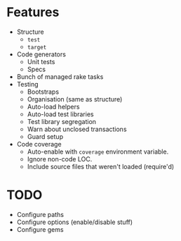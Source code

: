 Features
========

*	Structure
	* `test`
	* `target`
*	Code generators
	* Unit tests
	* Specs
*	Bunch of managed rake tasks
*	Testing
	* Bootstraps
	* Organisation (same as structure)
	* Auto-load helpers
	* Auto-load test libraries
	* Test library segregation
	* Warn about unclosed transactions
	* Guard setup
*	Code coverage
	* Auto-enable with `coverage` environment variable.
	* Ignore non-code LOC.
	* Include source files that weren't loaded (require'd)

TODO
====

*	Configure paths
*	Configure options (enable/disable stuff)
*	Configure gems
